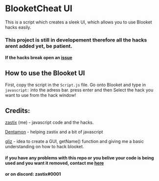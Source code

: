 # BlooketCheat UI
This is a script which creates a sleek UI, which allows you to use Blooket hacks easily.

### This project is still in developement therefore all the hacks arent added yet, be patient.
#### If the hacks break open an [issue](https://github.com/ZasticBradyn/BlooketUI/issues/new/choose)

## How to use the Blooket UI
First, copy the script in the `Script.js` file.
Go onto Blooket and type in `javascript:` into the adress bar.
press enter
and then Select the hack you want to use from the hack window!

## Credits:
[zastix](https://github.com/ZasticBradyn/) (me) - javascript code and the hacks.

[Dentamon](https://github.com/Dentamon/) - helping zastix and a bit of javascript

[gliz](https://github.com/glixzzy/) - idea to create a GUI, getName() function and giving me a basic understanding on how to hack blooket.



#### if you have any problems with this repo or you belive your code is being used and you want it removed, contact me [here](https://mail.google.com/mail/?view=cm&fs=1&to=zastixxoncrack@gmail.com&su=Contact%20Me) 
#### or on discord: zastix#0001
